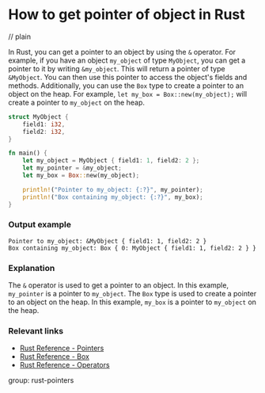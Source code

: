 # How to get pointer of object in Rust
// plain

In Rust, you can get a pointer to an object by using the `&` operator. For example, if you have an object `my_object` of type `MyObject`, you can get a pointer to it by writing `&my_object`. This will return a pointer of type `&MyObject`. You can then use this pointer to access the object's fields and methods. Additionally, you can use the `Box` type to create a pointer to an object on the heap. For example, `let my_box = Box::new(my_object);` will create a pointer to `my_object` on the heap.

```rust
struct MyObject {
    field1: i32,
    field2: i32,
}

fn main() {
    let my_object = MyObject { field1: 1, field2: 2 };
    let my_pointer = &my_object;
    let my_box = Box::new(my_object);

    println!("Pointer to my_object: {:?}", my_pointer);
    println!("Box containing my_object: {:?}", my_box);
}
```

### Output example
```
Pointer to my_object: &MyObject { field1: 1, field2: 2 }
Box containing my_object: Box { 0: MyObject { field1: 1, field2: 2 } }
```

### Explanation
The `&` operator is used to get a pointer to an object. In this example, `my_pointer` is a pointer to `my_object`. The `Box` type is used to create a pointer to an object on the heap. In this example, `my_box` is a pointer to `my_object` on the heap.

### Relevant links
- [Rust Reference - Pointers](https://doc.rust-lang.org/reference/pointers.html)
- [Rust Reference - Box](https://doc.rust-lang.org/std/boxed/struct.Box.html)
- [Rust Reference - Operators](https://doc.rust-lang.org/reference/operators.html)

group: rust-pointers